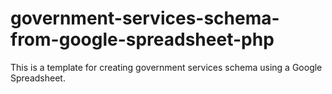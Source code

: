 government-services-schema-from-google-spreadsheet-php
======================================================

This is a template for creating government services schema using a Google Spreadsheet.
